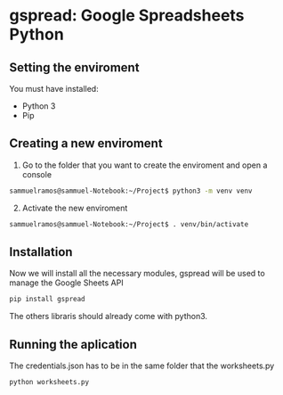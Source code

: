 # gspread: Google Spreadsheets Python

## Setting the enviroment
You must have installed:
* Python 3
* Pip

## Creating a new enviroment
1. Go to the folder that you want to create the enviroment and open a console

```sh
sammuelramos@sammuel-Notebook:~/Project$ python3 -m venv venv
```

2. Activate the new enviroment

```sh
sammuelramos@sammuel-Notebook:~/Project$ . venv/bin/activate
```

## Installation

Now we will install all the necessary modules, gspread will be used to manage the Google Sheets API

```sh
pip install gspread
```

The others libraris should already come with python3.

## Running the aplication
The credentials.json has to be in the same folder that the worksheets.py

```sh
python worksheets.py
```
